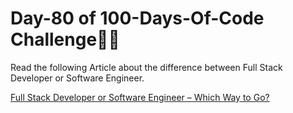# Day-80 of 100-Days-Of-Code Challenge🚀✨

Read the following Article about the difference between Full Stack Developer or Software Engineer.

[Full Stack Developer or Software Engineer – Which Way to Go?](https://roadmap.sh/full-stack/vs-software-engineer)
